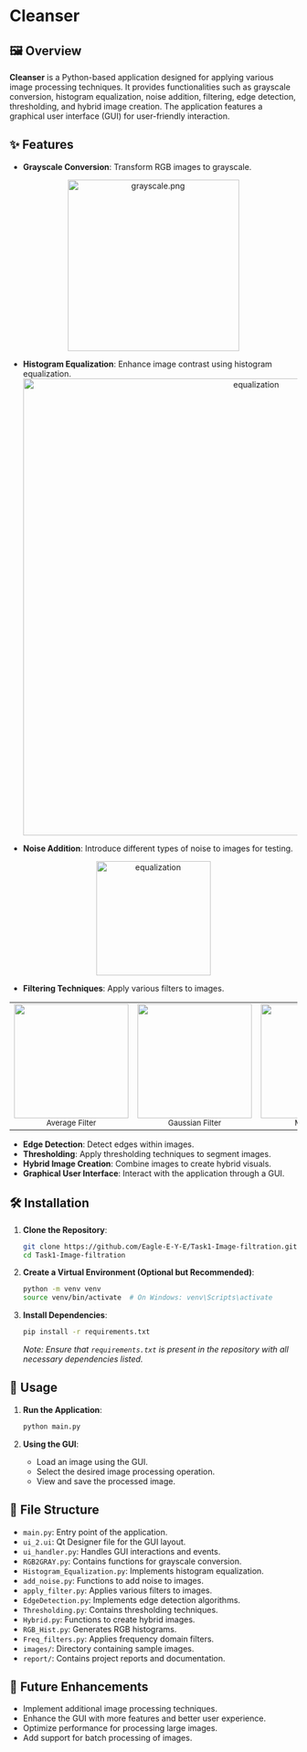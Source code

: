 # Cleanser

## 🖼️ Overview

**Cleanser** is a Python-based application designed for applying various image processing techniques. It provides functionalities such as grayscale conversion, histogram equalization, noise addition, filtering, edge detection, thresholding, and hybrid image creation. The application features a graphical user interface (GUI) for user-friendly interaction.

## ✨ Features

- **Grayscale Conversion**: Transform RGB images to grayscale.
 <div align="center">
   <img src="https://github.com/Eagle-E-Y-E/Cleanser/blob/main/report/grayscale.png" width="300" alt="grayscale.png">
</div>

- **Histogram Equalization**: Enhance image contrast using histogram equalization.
  <div align="center">
   <img src="https://github.com/Eagle-E-Y-E/Cleanser/blob/main/report/main.png" width="800" alt="equalization">
</div>

- **Noise Addition**: Introduce different types of noise to images for testing.
<div align="center">
   <img src="https://github.com/Eagle-E-Y-E/Cleanser/blob/main/report/gaussian.png" width="200" alt="equalization">
</div>

- **Filtering Techniques**: Apply various filters to images.

<table align="center">
  <tr>
    <td align="center">
      <img src="https://github.com/Eagle-E-Y-E/Cleanser/blob/main/report/avg_filter.png" width="200"><br>
      <small>Average Filter</small>
    </td>
    <td align="center">
      <img src="https://github.com/Eagle-E-Y-E/Cleanser/blob/main/report/gaussian_filter.png" width="200"><br>
      <small>Gaussian Filter</small>
    </td>
    <td align="center">
      <img src="https://github.com/Eagle-E-Y-E/Cleanser/blob/main/report/med_filter.png" width="200"><br>
      <small>Median Filter</small>
    </td>
  </tr>
</table>



- **Edge Detection**: Detect edges within images.
- **Thresholding**: Apply thresholding techniques to segment images.
- **Hybrid Image Creation**: Combine images to create hybrid visuals.
- **Graphical User Interface**: Interact with the application through a GUI.

## 🛠️ Installation

1. **Clone the Repository**:

   ```bash
   git clone https://github.com/Eagle-E-Y-E/Task1-Image-filtration.git
   cd Task1-Image-filtration
   ```

2. **Create a Virtual Environment (Optional but Recommended)**:

   ```bash
   python -m venv venv
   source venv/bin/activate  # On Windows: venv\Scripts\activate
   ```

3. **Install Dependencies**:

   ```bash
   pip install -r requirements.txt
   ```

   *Note: Ensure that `requirements.txt` is present in the repository with all necessary dependencies listed.*

## 🚀 Usage

1. **Run the Application**:

   ```bash
   python main.py
   ```

2. **Using the GUI**:

   - Load an image using the GUI.
   - Select the desired image processing operation.
   - View and save the processed image.

## 📁 File Structure

- `main.py`: Entry point of the application.
- `ui_2.ui`: Qt Designer file for the GUI layout.
- `ui_handler.py`: Handles GUI interactions and events.
- `RGB2GRAY.py`: Contains functions for grayscale conversion.
- `Histogram_Equalization.py`: Implements histogram equalization.
- `add_noise.py`: Functions to add noise to images.
- `apply_filter.py`: Applies various filters to images.
- `EdgeDetection.py`: Implements edge detection algorithms.
- `Thresholding.py`: Contains thresholding techniques.
- `Hybrid.py`: Functions to create hybrid images.
- `RGB_Hist.py`: Generates RGB histograms.
- `Freq_filters.py`: Applies frequency domain filters.
- `images/`: Directory containing sample images.
- `report/`: Contains project reports and documentation.
## 📌 Future Enhancements

- Implement additional image processing techniques.
- Enhance the GUI with more features and better user experience.
- Optimize performance for processing large images.
- Add support for batch processing of images.
